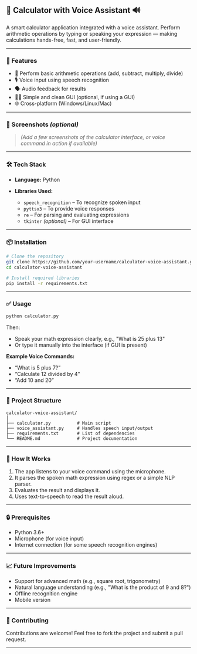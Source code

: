 

## 🧮 Calculator with Voice Assistant 🔊

A smart calculator application integrated with a voice assistant. Perform arithmetic operations by typing or speaking your expression — making calculations hands-free, fast, and user-friendly.

---

### 🚀 Features

* 🔢 Perform basic arithmetic operations (add, subtract, multiply, divide)
* 🎙️ Voice input using speech recognition
* 🗣️ Audio feedback for results
* 👨‍💻 Simple and clean GUI (optional, if using a GUI)
* 🌐 Cross-platform (Windows/Linux/Mac)

---

### 📸 Screenshots *(optional)*

> *(Add a few screenshots of the calculator interface, or voice command in action if available)*

---

### 🛠️ Tech Stack

* **Language:** Python
* **Libraries Used:**

  * `speech_recognition` – To recognize spoken input
  * `pyttsx3` – To provide voice responses
  * `re` – For parsing and evaluating expressions
  * `tkinter` *(optional)* – For GUI interface

---

### 📦 Installation

```bash
# Clone the repository
git clone https://github.com/your-username/calculator-voice-assistant.git
cd calculator-voice-assistant

# Install required libraries
pip install -r requirements.txt
```

---

### ✅ Usage

```bash
python calculator.py
```

Then:

* Speak your math expression clearly, e.g., "What is 25 plus 13"
* Or type it manually into the interface (if GUI is present)

**Example Voice Commands:**

* “What is 5 plus 7?”
* “Calculate 12 divided by 4”
* “Add 10 and 20”

---

### 📂 Project Structure

```
calculator-voice-assistant/
│
├── calculator.py          # Main script
├── voice_assistant.py     # Handles speech input/output
├── requirements.txt       # List of dependencies
└── README.md              # Project documentation
```

---

### 🧠 How It Works

1. The app listens to your voice command using the microphone.
2. It parses the spoken math expression using regex or a simple NLP parser.
3. Evaluates the result and displays it.
4. Uses text-to-speech to read the result aloud.

---

### 🔒 Prerequisites

* Python 3.6+
* Microphone (for voice input)
* Internet connection (for some speech recognition engines)

---

### 📈 Future Improvements

* Support for advanced math (e.g., square root, trigonometry)
* Natural language understanding (e.g., "What is the product of 9 and 8?")
* Offline recognition engine
* Mobile version

---

### 🤝 Contributing

Contributions are welcome! Feel free to fork the project and submit a pull request.

---



